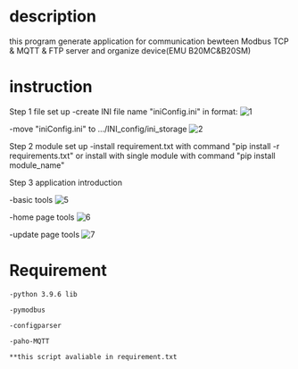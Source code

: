 # description
  this program generate application for communication bewteen Modbus TCP & MQTT & FTP server and organize device(EMU B20MC&B20SM)
# instruction 
  
  Step 1 file set up
  -create INI file name "iniConfig.ini" in format:
  ![1](https://user-images.githubusercontent.com/73213619/133962537-9f39a2e7-a44e-4f96-9a8c-0d2007fc6c54.PNG)
  
  -move "iniConfig.ini" to .../INI_config/ini_storage
  ![2](https://user-images.githubusercontent.com/73213619/133970769-e2b7c8bc-9a83-4f9d-acc7-4a8dea36e0ec.PNG)

  Step 2 module set up 
  -install requirement.txt with command "pip install -r requirements.txt" or install with single module with command "pip install module_name"
  
  Step 3 application introduction
  
  -basic tools
  ![5](https://user-images.githubusercontent.com/73213619/133968804-268a4e30-e338-48bc-a3e3-731125ade818.png)

  -home page tools
  ![6](https://user-images.githubusercontent.com/73213619/133968871-21c7f629-edaf-4aeb-aec0-9d2cd1331df5.png)
  
  -update page tools
  ![7](https://user-images.githubusercontent.com/73213619/133968945-42f3df0a-412a-47dc-92fa-49acb3d24cf3.png)

# Requirement
    -python 3.9.6 lib
    
    -pymodbus
    
    -configparser

    -paho-MQTT
    
    **this script avaliable in requirement.txt
    
    
